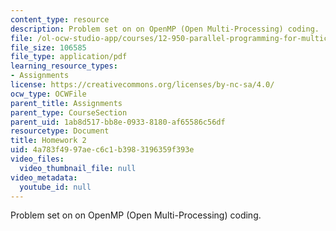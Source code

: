 ```yaml
---
content_type: resource
description: Problem set on on OpenMP (Open Multi-Processing) coding.
file: /ol-ocw-studio-app/courses/12-950-parallel-programming-for-multicore-machines-using-openmp-and-mpi-january-iap-2010/4a783f4997aec6c1b3983196359f393e_MIT12_950IAP10_hw2.pdf
file_size: 106585
file_type: application/pdf
learning_resource_types:
- Assignments
license: https://creativecommons.org/licenses/by-nc-sa/4.0/
ocw_type: OCWFile
parent_title: Assignments
parent_type: CourseSection
parent_uid: 1ab8d517-bb8e-0933-8180-af65586c56df
resourcetype: Document
title: Homework 2
uid: 4a783f49-97ae-c6c1-b398-3196359f393e
video_files:
  video_thumbnail_file: null
video_metadata:
  youtube_id: null
---
```

Problem set on on OpenMP (Open Multi-Processing) coding.